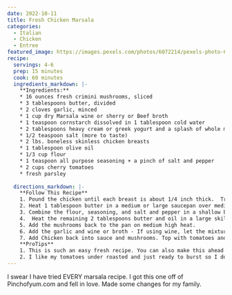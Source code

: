 ```yaml
---
date: 2022-10-11
title: Fresh Chicken Marsala
categories:
  - Italian
  - Chicken
  - Entree
featured_image: https://images.pexels.com/photos/6072214/pexels-photo-6072214.jpeg?auto=compress&cs=tinysrgb&w=1260&h=750&dpr=2
recipe:
  servings: 4-6
  prep: 15 minutes
  cook: 60 minutes
  ingredients_markdown: |-
    **Ingredients:**
    * 16 ounces fresh crimini mushrooms, sliced
    * 3 tablespoons butter, divided
    * 2 cloves garlic, minced
    * 1 cup dry Marsala wine or sherry or Beef broth
    * 1 teaspoon cornstarch dissolved in 1 tablespoon cold water
    * 2 tablespoons heavy cream or greek yogurt and a splash of whole milk
    * 1/2 teaspoon salt (more to taste)
    * 2 lbs. boneless skinless chicken breasts
    * 1 tablespoon olive oil
    * 1/3 cup flour
    * 1 teaspoon all purpose seasoning + a pinch of salt and pepper
    * 2 cups cherry tomatoes
    * fresh parsley
  
  directions_markdown: |-
    **Follow This Recipe**
    1. Pound the chicken until each breast is about 1/4 inch thick.  Trim flattened chicken into thirds. Set aside
    2. Heat 1 tablespoon butter in a medium or large saucepan over medium heat. Add the mushrooms and saute for 10-15 minutes, until golden brown. Remove from pan and set aside.
    3. Combine the flour, seasoning, and salt and pepper in a shallow bowl. Toss the chicken in the flour mixture until coated. Shake off excess.
    4.  Heat the remaining 2 tablespoons butter and oil in a large skillet over medium high heat. Pan-fry the coated chicken for a few minutes on each side, until golden brown and cooked through. Remove from the pan and set aside.
    5. Add the mushrooms back to the pan on medium high heat.
    6. Add the garlic and wine or broth - If using wine, let the mixture simmer gently to reduce by half, stirring occasionally. After 10-15 minutes, add the cornstarch, cream, and salt to the sauce mixture - it should start to thicken slightly.
    7. Add Chicken back into sauce and mushrooms. Top with tomatoes and simmer until the tomatoes have softened a bit. Serve with fresh parsley and over potatoes or noodles.
    **ProTips**
    1. This is such an easy fresh recipe. You can also make this ahead in a crockpot in a pinch, though it's better on the stove top. Add chicken, mushrooms, garlic and 1/2 cup of beef stock to the crockpot and cook on low for 5 hours. later add the heavy cream, tomatoes and a few TBS of marsala or sherry. Add cornstartch and a bit off beef stock mixed; into the pot a;nd stir to thicken a bit.  
    2. I like my tomatoes under roasted and just ready to burst so I don't like them in for too long.  If you like yours softer, put them in for longer.
---
```

I swear I have tried EVERY marsala recipe.  I got this one off of Pinchofyum.com and fell in love.  Made some changes for my family.